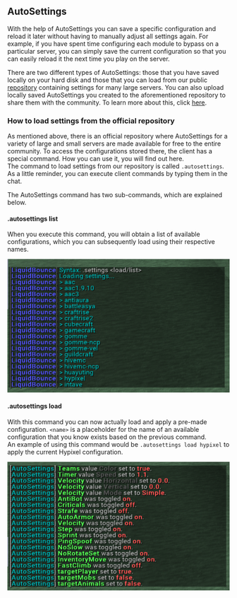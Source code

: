## AutoSettings
With the help of AutoSettings you can save a specific configuration and reload it later without having to manually adjust all settings again. For example, if you have spent time configuring each module to bypass on a particular server, you can simply save the current configuration so that you can easily reload it the next time you play on the server. 

There are two different types of AutoSettings: those that you have saved locally on your hard disk and those that you can load from our public [repository](https://github.com/CCBlueX/LiquidCloud/tree/master/LiquidBounce/settings) containing settings for many large servers. You can also upload locally saved AutoSettings you created to the aforementioned repository to share them with the community. To learn more about this, click [here](docs/AutoSettings/Uploading%20Settings).

### How to load settings from the official repository
As mentioned above, there is an official repository where AutoSettings for a variety of large and small servers are made available for free to the entire community. To access the configurations stored there, the client has a special command. How you can use it, you will find out here.<br>
The command to load settings from our repository is called `.autosettings`. As a little reminder, you can execute client commands by typing them in the chat. 

The AutoSettings command has two sub-commands, which are explained below.

#### .autosettings list
When you execute this command, you will obtain a list of available configurations, which you can subsequently load using their respective names.

![AutoSettings List](/images/autosettings_list.png)

#### .autosettings load <name>
With this command you can now actually load and apply a pre-made configuration. `<name>` is a placeholder for the name of an available configuration that you know exists based on the previous command. <br>
An example of using this command would be `.autosettings load hypixel` to apply the current Hypixel configuration.

![AutoSettings Load](/images/autosettings_load.png)